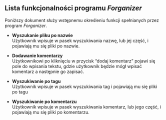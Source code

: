## Lista funkcjonalności programu *Forganizer*

Poniższy dokument służy wstępnemu określeniu funkcji spełnianych przez program *Forganizer*.

* **Wyszukanie pliku po nazwie**  
Użytkownik wpisuje w pasek wyszukiwania nazwę, lub jej część, i pojawiają mu się pliki po nazwie.

* **Dodawanie komentarzy**  
Użytkownikowi po kliknięciu w przycisk “dodaj komentarz” pojawi się pole do wpisania tekstu, gdzie użytkownik będzie mógł wpisać komentarz a następnie go zapisać.

* **Wyszukiwanie po tagu**  
Użytkownik wpisuje w pasek wyszukiwania tag i pojawiają mu się pliki po tagu

* **Wyszukiwanie po komentarzu**  
Użytkownik wpisuje w pasek wyszukiwania komentarz, lub jego część, i pojawiają mu się pliki po komentarzu.
